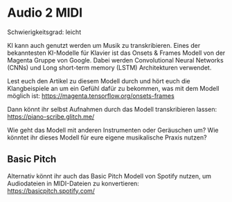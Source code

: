 # Audio 2 MIDI

Schwierigkeitsgrad: leicht

KI kann auch genutzt werden um Musik zu transkribieren. Eines der bekanntesten KI-Modelle für Klavier ist das Onsets & Frames Modell von der Magenta Gruppe von Google. Dabei werden Convolutional Neural Networks (CNNs) und Long short-term memory (LSTM) Architekturen verwendet. 

Lest euch den Artikel zu diesem Modell durch und hört euch die Klangbeispiele an um ein Gefühl dafür zu bekommen, was mit dem Modell möglich ist:
https://magenta.tensorflow.org/onsets-frames

Dann könnt ihr selbst Aufnahmen durch das Modell transkribieren lassen:
https://piano-scribe.glitch.me/

Wie geht das Modell mit anderen Instrumenten oder Geräuschen um? Wie könntet ihr dieses Modell für eure eigene musikalische Praxis nutzen?

## Basic Pitch
Alternativ könnt ihr auch das Basic Pitch Modell von Spotify nutzen, um Audiodateien in MIDI-Dateien zu konvertieren:
https://basicpitch.spotify.com/